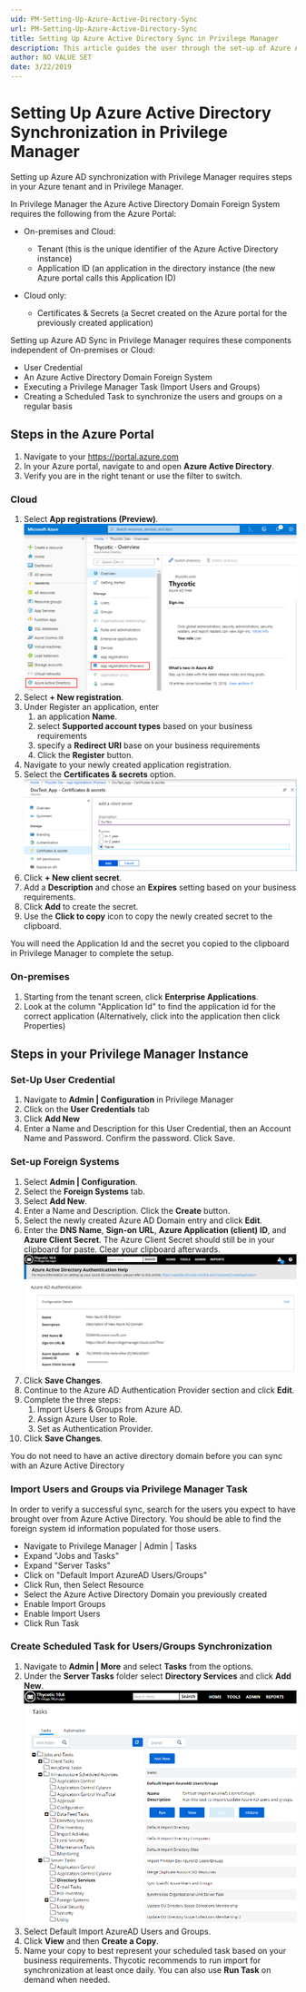 ```yaml
---
uid: PM-Setting-Up-Azure-Active-Directory-Sync
url: PM-Setting-Up-Azure-Active-Directory-Sync
title: Setting Up Azure Active Directory Sync in Privilege Manager
description: This article guides the user through the set-up of Azure AD synchronization with Privilege Manager.
author: NO VALUE SET
date: 3/22/2019
---
```

# Setting Up Azure Active Directory Synchronization in Privilege Manager

Setting up Azure AD synchronization with Privilege Manager requires steps in your Azure tenant and in Privilege Manager.

In Privilege Manager the Azure Active Directory Domain Foreign System requires the following from the Azure Portal:

* On-premises and Cloud:
  * Tenant (this is the unique identifier of the Azure Active Directory instance)
  * Application ID (an application in the directory instance (the new Azure portal calls this Application ID)

* Cloud only:
  * Certificates & Secrets (a Secret created on the Azure portal for the previously created application)

Setting up Azure AD Sync in Privilege Manager requires these components independent of On-premises or Cloud:

* User Credential
* An Azure Active Directory Domain Foreign System
* Executing a Privilege Manager Task (Import Users and Groups)
* Creating a Scheduled Task to synchronize the users and groups on a regular basis

## Steps in the Azure Portal

1. Navigate to your https://portal.azure.com
1. In your Azure portal, navigate to and open __Azure Active Directory__.  
1. Verify you are in the right tenant or use the filter to switch.

### Cloud

1. Select __App registrations (Preview)__.<br/>
   ![AzAD_Portal_20190321.png](../images/kb_ad_sync/AzAD_Portal_20190321.png)
1. Select __+ New registration__.
1. Under Register an application, enter
   1. an application __Name__.
   1. select __Supported account types__ based on your business requirements
   1. specify a __Redirect URI__ base on your business requirements
   1. Click the __Register__ button.
1. Navigate to your newly created application registration.
1. Select the __Certificates & secrets__ option.<br/>
   ![AzAD_NewClient_Secret_20190321.png](../images/kb_ad_sync/AzAD_NewClient_Secret_20190321.png)  
1. Click __+ New client secret__.  
1. Add a __Description__ and chose an __Expires__ setting based on your business requirements.
1. Click __Add__ to create the secret.
1. Use the __Click to copy__ icon to copy the newly created secret to the clipboard.

You will need the Application Id and the secret you copied to the clipboard in Privilege Manager to complete the setup.

### On-premises

1. Starting from the tenant screen, click __Enterprise Applications__.
1. Look at the column "Application Id" to find the application id for the correct application (Alternatively, click into the application then click Properties)

## Steps in your Privilege Manager Instance

### Set-Up User Credential

1. Navigate to __Admin | Configuration__ in Privilege Manager
1. Click on the __User Credentials__ tab
1. Click __Add New__
1. Enter a Name and Description for this User Credential, then an Account Name and Password. Confirm the password. Click Save.

### Set-up Foreign Systems

1. Select __Admin | Configuration__.  
1. Select the __Foreign Systems__ tab.
1. Select __Add New__.  
1. Enter a Name and Description. Click the __Create__ button.
1. Select the newly created Azure AD Domain entry and click __Edit__.  
1. Enter the __DNS Name__, __Sign-on URL__, __Azure Application (client) ID__, and __Azure Client Secret__. The Azure Client Secret should still be in your clipboard for paste. Clear your clipboard afterwards.<br/>
   ![AzAD_AuthHelp_10.6_20190321.png](../images/kb_ad_sync/AzAD_AuthHelp_10.6_20190321.png)
1. Click __Save Changes__.
1. Continue to the Azure AD Authentication Provider section and click __Edit__.
1. Complete the three steps:
   1. Import Users & Groups from Azure AD.
   1. Assign Azure User to Role.
   1. Set as Authentication Provider.
1. Click __Save Changes__.

You do not need to have an active directory domain before you can sync with an Azure Active Directory 

### Import Users and Groups via Privilege Manager Task

In order to verify a successful sync, search for the users you expect to have brought over from Azure Active Directory. You should be able to find the foreign system id information populated for those users.

* Navigate to Privilege Manager | Admin | Tasks
* Expand "Jobs and Tasks"
* Expand "Server Tasks"
* Click on "Default Import AzureAD Users/Groups"
* Click Run, then Select Resource
* Select the Azure Active Directory Domain you previously created
* Enable Import Groups
* Enable Import Users
* Click Run Task

### Create Scheduled Task for Users/Groups Synchronization

1. Navigate to __Admin | More__ and select __Tasks__ from the options.
1. Under the __Server Tasks__ folder select __Directory Services__ and click __Add New__.<br/>
   ![AzAD_Import_10.6_20190321.png](../images/kb_ad_sync/AzAD_Import_10.6_20190321.png)  
1. Select Default Import AzureAD Users and Groups.
1. Click __View__ and then __Create a Copy__.
1. Name your copy to best represent your scheduled task based on your business requirements. Thycotic recommends to run import for synchronization at least once daily. You can also use __Run Task__ on demand when needed.